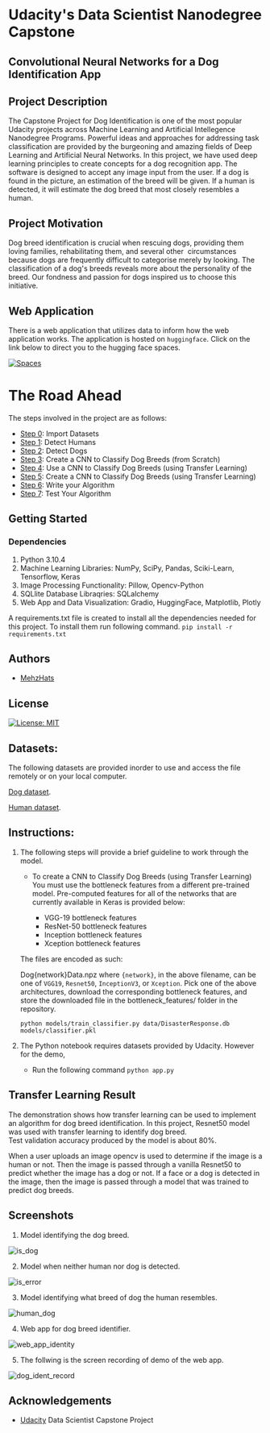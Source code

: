 # Udacity's Data Scientist Nanodegree Capstone

## Convolutional Neural Networks for a Dog Identification App

## Project Description
The Capstone Project for Dog Identification is one of the most popular Udacity projects across Machine Learning and Artificial Intellegence Nanodegree Programs. Powerful ideas and approaches for addressing task classification are provided by the burgeoning and amazing fields of Deep Learning and Artificial Neural Networks. In this project, we have used deep learning principles to create concepts for a dog recognition app. The software is designed to accept any image input from the user. If a dog is found in the picture, an estimation of the breed will be given. If a human is detected, it will estimate the dog breed that most closely resembles a human.

## Project Motivation
Dog breed identification is crucial when rescuing dogs, providing them loving families, rehabilitating them, and several other  circumstances because dogs are frequently difficult to categorise merely by looking. The classification of a dog's breeds reveals more about the personality of the breed. Our fondness and passion for dogs inspired us to choose this initiative.

## Web Application
There is a web application that utilizes data to inform how the web application works. The application is hosted on `huggingface`. Click on the link below to direct you to the hugging face spaces.

<a href="https://huggingface.co/spaces/mehzhats/dogbreedidentifier">
<img alt="Spaces" src="https://img.shields.io/badge/%F0%9F%A4%97%20Hugging%20Face-Spaces-blue">
</a>

# The Road Ahead

The steps involved in the project are as follows:

* [Step 0](#step0): Import Datasets
* [Step 1](#step1): Detect Humans
* [Step 2](#step2): Detect Dogs
* [Step 3](#step3): Create a CNN to Classify Dog Breeds (from Scratch)
* [Step 4](#step4): Use a CNN to Classify Dog Breeds (using Transfer Learning)
* [Step 5](#step5): Create a CNN to Classify Dog Breeds (using Transfer Learning)
* [Step 6](#step6): Write your Algorithm
* [Step 7](#step7): Test Your Algorithm

## Getting Started

### Dependencies

1. Python 3.10.4
2. Machine Learning Libraries: NumPy, SciPy, Pandas, Sciki-Learn, Tensorflow, Keras
3. Image Processing Functionality: Pillow, Opencv-Python
4. SQLlite Database Libraqries: SQLalchemy
5. Web App and Data Visualization: Gradio, HuggingFace, Matplotlib, Plotly

A requirements.txt file is created to install all the dependencies needed for this project. To install them run following command.
```pip install -r requirements.txt```

## Authors
* [MehzHats](https://github.com/MehzHats)

## License
[![License: MIT](https://img.shields.io/badge/License-MIT-yellow.svg)](https://opensource.org/licenses/MIT)

## Datasets:
The following datasets are provided inorder to use and access the file remotely or on your local computer.

[Dog dataset](https://s3-us-west-1.amazonaws.com/udacity-aind/dog-project/dogImages.zip).

[Human dataset](https://s3-us-west-1.amazonaws.com/udacity-aind/dog-project/lfw.zip).

## Instructions:

1. The following steps will provide a brief guideline to work through the model.

    - To create a CNN to Classify Dog Breeds (using Transfer Learning)
    You must use the bottleneck features from a different pre-trained model. Pre-computed features for all of the networks that are currently available in Keras is provided below:

        - VGG-19 bottleneck features
        - ResNet-50 bottleneck features
        - Inception bottleneck features
        - Xception bottleneck features

    The files are encoded as such:

    Dog{network}Data.npz
    where `{network}`, in the above filename, can be one of `VGG19`, `Resnet50`, `InceptionV3`, or `Xception`. Pick one of the above architectures, download the corresponding bottleneck features, and store the downloaded file in the bottleneck_features/ folder in the repository.

    `python models/train_classifier.py data/DisasterResponse.db models/classifier.pkl`

2. The Python notebook requires datasets provided by Udacity. However for the demo,
    - Run the following command
        `python app.py`

## Transfer Learning Result

The demonstration shows how transfer learning can be used to implement an algorithm for dog breed identification. In this project, Resnet50 model was used with transfer learning to identify dog breed. Test validation accuracy produced by the model is about 80%.

When a user uploads an image opencv is used to determine if the image is a human or not. Then the image is passed through a vanilla Resnet50 to predict whether the image has a dog or not. If a face or a dog is detected in the image, then the image is passed through a model that was trained to predict dog breeds.

## Screenshots

1. Model identifying the dog breed.

![is_dog](screenshots/havanese_itsdog.png)

2. Model when neither human nor dog is detected.

![is_error](screenshots/error_un_img.png)

3. Model identifying what breed of dog the human resembles.

![human_dog](screenshots/human_resembles.png)

4. Web app for dog breed identifier.

![web_app_identity](screenshots/dog_ident.png)

5. The follwing is the screen recording of demo of the web app.

![dog_ident_record](screenshots/dog_ident_record.gif)

## Acknowledgements

* [Udacity](https://www.udacity.com/) Data Scientist Capstone Project
